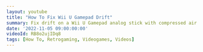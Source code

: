 ```yaml
---
layout: youtube
title: "How To Fix Wii U Gamepad Drift"
summary: Fix drift on a Wii U Gamepad analog stick with compressed air.
date: '2022-11-05 09:00:00:00'
videoId: RB8o2ujIDq8
tags: [How To, Retrogaming, Videogames, Videos]
---
```



